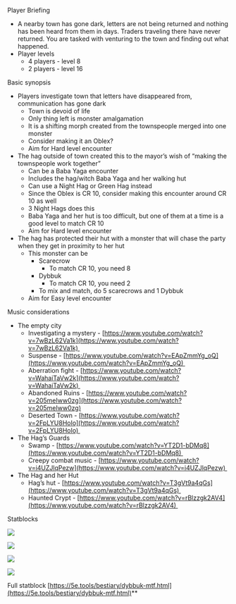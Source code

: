 Player Briefing

- A nearby town has gone dark, letters are not being returned and nothing has been heard from them in days. Traders traveling there have never returned. You are tasked with venturing to the town and finding out what happened.
- Player levels
	- 4 players - level 8
	- 2 players - level 16

Basic synopsis

- Players investigate town that letters have disappeared from, communication has gone dark
	- Town is devoid of life
	- Only thing left is monster amalgamation
	- It is a shifting morph created from the townspeople merged into one monster
	- Consider making it an Oblex?
	- Aim for Hard level encounter
- The hag outside of town created this to the mayor’s wish of “making the townspeople work together”
	- Can be a Baba Yaga encounter
	- Includes the hag/witch Baba Yaga and her walking hut
	- Can use a Night Hag or Green Hag instead
	- Since the Oblex is CR 10, consider making this encounter around CR 10 as well
	- 3 Night Hags does this
	- Baba Yaga and her hut is too difficult, but one of them at a time is a good level to match CR 10
	- Aim for Hard level encounter
- The hag has protected their hut with a monster that will chase the party when they get in proximity to her hut
	- This monster can be
		- Scarecrow
			- To match CR 10, you need 8
		- Dybbuk 
			- To match CR 10, you need 2
		- To mix and match, do 5 scarecrows and 1 Dybbuk
	- Aim for Easy level encounter

Music considerations

- The empty city
	- Investigating a mystery - [https://www.youtube.com/watch?v=7wBzL62Va1k](https://www.youtube.com/watch?v=7wBzL62Va1k) 
	- Suspense - [https://www.youtube.com/watch?v=EApZmmYg_oQ](https://www.youtube.com/watch?v=EApZmmYg_oQ) 
	- Aberration fight - [https://www.youtube.com/watch?v=WahaiTaVw2k](https://www.youtube.com/watch?v=WahaiTaVw2k) 
	- Abandoned Ruins - [https://www.youtube.com/watch?v=205meIww0zg](https://www.youtube.com/watch?v=205meIww0zg)
	- Deserted Town - [https://www.youtube.com/watch?v=2FpLYU8HoIo](https://www.youtube.com/watch?v=2FpLYU8HoIo) 
- The Hag’s Guards
	- Swamp - [https://www.youtube.com/watch?v=YT2D1-bDMq8](https://www.youtube.com/watch?v=YT2D1-bDMq8) 
	- Creepy combat music - [https://www.youtube.com/watch?v=i4UZJlqPezw](https://www.youtube.com/watch?v=i4UZJlqPezw) 
- The Hag and her Hut
	- Hag’s hut - [https://www.youtube.com/watch?v=T3gVt9a4qGs](https://www.youtube.com/watch?v=T3gVt9a4qGs) 
	- Haunted Crypt - [https://www.youtube.com/watch?v=rBlzzgk2AV4](https://www.youtube.com/watch?v=rBlzzgk2AV4) 
  

Statblocks

![](https://lh7-rt.googleusercontent.com/docsz/AD_4nXdyAuWa0HPjNu64SbX6nCvwO4aSnVYs3EP6JVj6nuTh0Z2Km4SyhP0hZOXzrKHT1A47lCA14MmrPw-_2WZA8EDkejr1vWdg0_tzBVo1zJHCKJNHc8AdQr_yF3qgAl1aYYnigsWZWzka0UhypOyRjGRlw3wQ?key=UJdrPP5GkzdYfXcdk39mWQ)

![](https://lh7-rt.googleusercontent.com/docsz/AD_4nXea373eY8yB6zPQqMYSXyrcyzJSRzra9V_ckpwhtXF5lKJ6oSjI0S-CANfx3LdLjHxIey4nqthyCwPiCaLp2dMcK4k8yhZ-8SMah_taTGoKFY9EGXeOPtLO0YSGFQx8tKCsd6868kHKLEFtb3CM7p_HBkWj?key=UJdrPP5GkzdYfXcdk39mWQ)

![](https://lh7-rt.googleusercontent.com/docsz/AD_4nXfEJ9BVmOnKrsSrHHjKZLRFrbMGoZ_8efVMlcDnNfDdZq3bxGHdYxHExkS6x8kkZ14RHUOy-SuxL2VQFqTJLAJFs_97nI2nxxHEoPjgtZtc0cmCJhxD9oh4U64Yicmu9YaZ6o_66XkzLpaieZKoVvo4ScrA?key=UJdrPP5GkzdYfXcdk39mWQ)

![](https://lh7-rt.googleusercontent.com/docsz/AD_4nXe9JdcxbwodWRyNjVXsBlGuw4MGVDxyf3LR4WTgvYOwobyl_8Ce4dzpiS8FZN0-oGuo1P8-3p3dIutXdT6jRDJhm7NvC67dHKbvzSecAK_BLyVIWYYfwFYCC7B8Buq-csxQ5wlK04GRjinNUYynKvTuVM1i?key=UJdrPP5GkzdYfXcdk39mWQ)

Full statblock [https://5e.tools/bestiary/dybbuk-mtf.html](https://5e.tools/bestiary/dybbuk-mtf.html)**